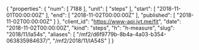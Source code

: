 {
  "properties": {
    "num": [
      7188
    ],
    "unit": [
      "steps"
    ],
    "start": [
      "2018-11-01T00:00:00Z"
    ],
    "end": [
      "2018-11-02T00:00:00Z"
    ],
    "published": [
      "2018-11-02T00:00:00Z"
    ]
  },
  "client_id": "https://www-api.jvt.me/fit",
  "date": "2018-11-02T00:00:00Z",
  "kind": "steps",
  "h": "h-measure",
  "slug": "2018/11/la54s",
  "aliases": [
    "/mf2/d6f9779b-8b4a-4a03-b354-063835984637/",
    "/mf2/2018/11/lA54S"
  ]
}
